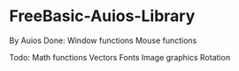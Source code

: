 # FreeBasic-Auios-Library
By Auios
Done:
Window functions
Mouse functions

Todo:
Math functions
Vectors
Fonts
Image graphics
    Rotation
